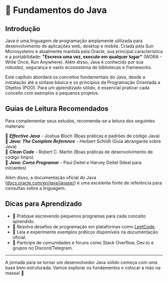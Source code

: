 # 📖 Fundamentos do Java

## Introdução

Java é uma linguagem de programação amplamente utilizada para desenvolvimento de aplicações web, desktop e mobile. Criada pela Sun Microsystems e atualmente mantida pela Oracle, sua principal característica é a portabilidade: **"Escreva uma vez, execute em qualquer lugar"** (WORA - Write Once, Run Anywhere). Além disso, Java é conhecido por sua robustez, segurança e vasto ecossistema de bibliotecas e frameworks.

Este capítulo abordará os conceitos fundamentais do Java, desde a instalação até a sintaxe básica e os princípios da Programação Orientada a Objetos (POO). Para um aprendizado sólido, é essencial praticar cada conceito com exemplos e pequenos projetos.

## Guias de Leitura Recomendados

Para complementar seus estudos, recomenda-se a leitura dos seguintes materiais:

📘 **_Effective Java_** - Joshua Bloch (Boas práticas e padrões de código Java)  
📘 **_Java: The Complete Reference_** - Herbert Schildt (Guia abrangente sobre Java)  
📘 **_Clean Code_** - Robert C. Martin (Boas práticas de desenvolvimento de código limpo)  
📘 **_Java: Como Programar_** - Paul Deitel e Harvey Deitel (Ideal para iniciantes)

Além disso, a documentação oficial do Java ([docs.oracle.com/en/java/javase/](https://docs.oracle.com/en/java/javase/)) é uma excelente fonte de referência para consultas sobre a linguagem.

## Dicas para Aprendizado

- 🔹 Pratique escrevendo pequenos programas para cada conceito aprendido.
- 🔹 Resolva desafios de programação em plataformas como [LeetCode](https://leetcode.com/problemset/all/).
- 🔹 Leia e experimente exemplos práticos disponíveis na documentação oficial.
- 🔹 Participe de comunidades e fóruns como Stack Overflow, Dev.to e grupos no Discord/Telegram.

---

A jornada para se tornar um desenvolvedor Java sólido começa com uma base bem estruturada. Vamos explorar os fundamentos e colocar a mão na massa! 🚀
